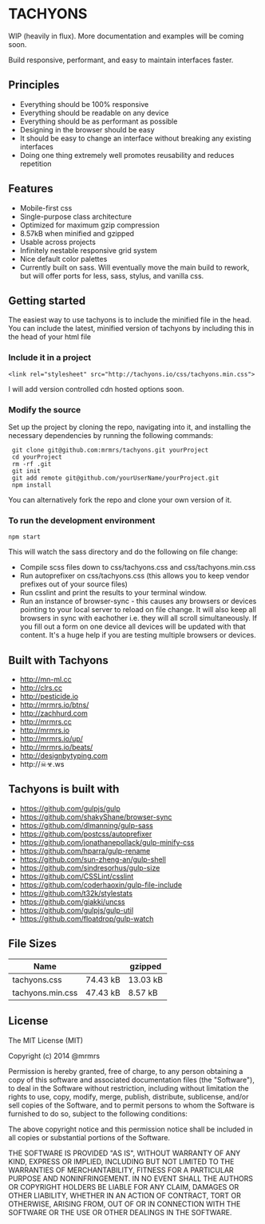 # TACHYONS

WIP (heavily in flux).
More documentation and examples will be coming soon.

Build responsive, performant, and easy to maintain interfaces faster.

## Principles

* Everything should be 100% responsive
* Everything should be readable on any device
* Everything should be as performant as possible 
* Designing in the browser should be easy
* It should be easy to change an interface without breaking any existing interfaces
* Doing one thing extremely well promotes reusability and reduces repetition 

## Features

* Mobile-first css 
* Single-purpose class architecture
* Optimized for maximum gzip compression
* 8.57kB when minified and gzipped
* Usable across projects
* Infinitely nestable responsive grid system
* Nice default color palettes
* Currently built on sass. Will eventually move the main build to rework, 
but will offer ports for less, sass, stylus, and vanilla css.

## Getting started

The easiest way to use tachyons is to include the minified file in the head. 
You can include the latest, minified version of tachyons by including this in the head of your html file

### Include it in a project
```
<link rel="stylesheet" src="http://tachyons.io/css/tachyons.min.css">
```

I will add version controlled cdn hosted options soon.

### Modify the source
Set up the project by cloning the repo, navigating into it, and installing the necessary dependencies by running the following commands:

```
 git clone git@github.com:mrmrs/tachyons.git yourProject
 cd yourProject
 rm -rf .git
 git init
 git add remote git@github.com/yourUserName/yourProject.git
 npm install
```

You can alternatively fork the repo and clone your own version of it.

### To run the development environment
```
npm start
```
This will watch the sass directory and do the following on file change:
* Compile scss files down to css/tachyons.css and css/tachyons.min.css
* Run autoprefixer on css/tachyons.css (this allows you to keep vendor prefixes out of your source files)
* Run csslint and print the results to your terminal window. 
* Run an instance of browser-sync - this causes any browsers or devices pointing to your local server to reload on file change. It will also keep all browsers in sync with eachother i.e. they will
all scroll simultaneously. If you fill out a form on one device all devices will be updated with that content. It's a huge help if you are testing multiple browsers or devices.

## Built with Tachyons

* http://mn-ml.cc
* http://clrs.cc
* http://pesticide.io
* http://mrmrs.io/btns/
* http://zachhurd.com
* http://mrmrs.cc
* http://mrmrs.io
* http://mrmrs.io/up/
* http://mrmrs.io/beats/
* http://designbytyping.com
* http://☠☣.ws

## Tachyons is built with

* https://github.com/gulpjs/gulp
* https://github.com/shakyShane/browser-sync
* https://github.com/dlmanning/gulp-sass
* https://github.com/postcss/autoprefixer
* https://github.com/jonathanepollack/gulp-minify-css
* https://github.com/hparra/gulp-rename
* https://github.com/sun-zheng-an/gulp-shell
* https://github.com/sindresorhus/gulp-size
* https://github.com/CSSLint/csslint
* https://github.com/coderhaoxin/gulp-file-include
* https://github.com/t32k/stylestats
* https://github.com/giakki/uncss
* https://github.com/gulpjs/gulp-util
* https://github.com/floatdrop/gulp-watch

## File Sizes

|         Name         |                |    gzipped     |
|----------------------|----------------|----------------|
|   tachyons.css       |    74.43 kB    |    13.03 kB    | 
|   tachyons.min.css   |    47.43 kB    |     8.57 kB    |
 
## License

The MIT License (MIT)

Copyright (c) 2014 @mrmrs

Permission is hereby granted, free of charge, to any person obtaining a copy of this software and associated documentation files (the "Software"), to deal in the Software without restriction, including without limitation the rights to use, copy, modify, merge, publish, distribute, sublicense, and/or sell copies of the Software, and to permit persons to whom the Software is furnished to do so, subject to the following conditions:

The above copyright notice and this permission notice shall be included in all copies or substantial portions of the Software.

THE SOFTWARE IS PROVIDED "AS IS", WITHOUT WARRANTY OF ANY KIND, EXPRESS OR IMPLIED, INCLUDING BUT NOT LIMITED TO THE WARRANTIES OF MERCHANTABILITY, FITNESS FOR A PARTICULAR PURPOSE AND NONINFRINGEMENT. IN NO EVENT SHALL THE AUTHORS OR COPYRIGHT HOLDERS BE LIABLE FOR ANY CLAIM, DAMAGES OR OTHER LIABILITY, WHETHER IN AN ACTION OF CONTRACT, TORT OR OTHERWISE, ARISING FROM, OUT OF OR IN CONNECTION WITH THE SOFTWARE OR THE USE OR OTHER DEALINGS IN THE SOFTWARE.
